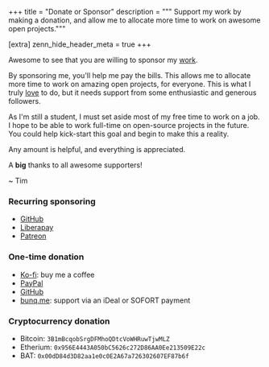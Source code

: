 +++
title = "Donate or Sponsor"
description = """
Support my work by making a donation, and allow me to allocate more time to work
on awesome open projects."""

[extra]
zenn_hide_header_meta = true
+++

Awesome to see that you are willing to sponsor my [work](@/projects.md).

By sponsoring me, you'll help me pay the bills. This allows me to allocate more
time to work on amazing open projects, for everyone. This is what I truly
[love](@/about.md) to do, but it needs support from some enthusiastic and
generous followers.

As I'm still a student, I must set aside most of my free time to work on a job.
I hope to be able to work full-time on open-source projects in the future. You
could help kick-start this goal and begin to make this a reality.

Any amount is helpful, and everything is appreciated.

A **big** thanks to all awesome supporters!

~ Tim

### Recurring sponsoring

- [GitHub](https://github.com/users/timvisee/sponsorship)
- [Liberapay](https://liberapay.com/timvisee/)
- [Patreon](https://patreon.com/timvisee)

### One-time donation
- [Ko-fi](https://ko-fi.com/timvisee)<span class="muted">: buy me a coffee</span>
- [PayPal](https://paypal.me/timvisee)
- [GitHub](https://github.com/sponsors/timvisee?frequency=one-time)
- [bunq.me](https://bunq.me/timvisee/0/Sponsor)<span class="muted">: support via an iDeal or SOFORT payment</span>

### Cryptocurrency donation
- Bitcoin: `3B1mBcqobSrgDFMhoQDtcVoWHRuwTjwMLZ`
- Etherium: `0x956E4443A050bC5626c272D86AA0Ee213509E22c`
- BAT: `0x00dD84d3D82aa1e0c0E2A67a726302607EF87b6f`
